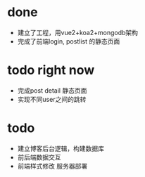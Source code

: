 # done
- 建立了工程，用vue2+koa2+mongodb架构
- 完成了前端login, postlist 的静态页面

# todo right now
- 完成post detail 静态页面
- 实现不同user之间的跳转

# todo
- 建立博客后台逻辑，构建数据库
- 前后端数据交互
- 前端样式修改
     服务器部署